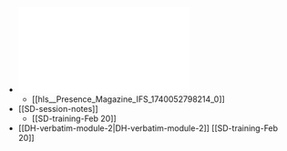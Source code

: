 - ![Presence Magazine IFS.pdf](../assets/Presence_Magazine_IFS_1740052798214_0.pdf)
	- [[hls__Presence_Magazine_IFS_1740052798214_0]]
- [[SD-session-notes]]
	- [[SD-training-Feb 20]]
- [[DH-verbatim-module-2|DH-verbatim-module-2]]
  [[SD-training-Feb 20]]